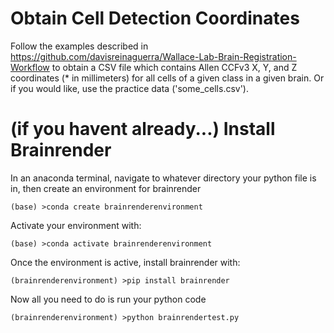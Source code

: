 # Obtain Cell Detection Coordinates

Follow the examples described in https://github.com/davisreinaguerra/Wallace-Lab-Brain-Registration-Workflow to obtain a CSV file which contains Allen CCFv3 X, Y, and Z coordinates (* in millimeters) for all cells of a given class in a given brain.  Or if you would like, use the practice data ('some_cells.csv').  

# (if you havent already...) Install Brainrender

In an anaconda terminal, navigate to whatever directory your python file is in, then create an environment for brainrender

```
(base) >conda create brainrenderenvironment
```

Activate your environment with:
```
(base) >conda activate brainrenderenvironment
```

Once the environment is active, install brainrender with:

```
(brainrenderenvironment) >pip install brainrender
```

Now all you need to do is run your python code

```
(brainrenderenvironment) >python brainrendertest.py
```
